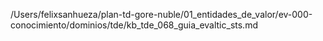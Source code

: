/Users/felixsanhueza/plan-td-gore-nuble/01_entidades_de_valor/ev-000-conocimiento/dominios/tde/kb_tde_068_guia_evaltic_sts.md